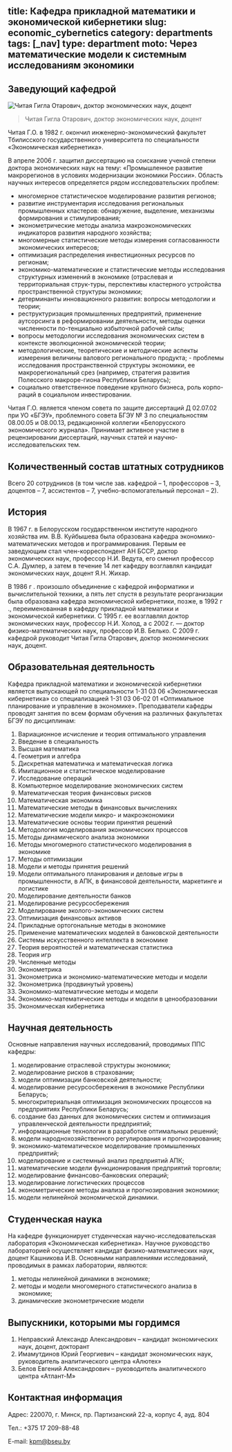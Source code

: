 title: Кафедра прикладной математики и экономической кибернетики
slug: economic_cybernetics
category: departments
tags: [_nav]
type: department
moto: Через математические модели к системным исследованиям экономики
---

Заведующий кафедрой
-------------------

![Читая Гигла Отарович,
  доктор экономических наук, доцент ](/img/content/depts/economic_cybernetics.jpg)
>Читая Гигла Отарович,
 доктор экономических наук, доцент


Читая Г.О. в 1982 г. окончил инженерно-экономический факультет Тбилисского государственного университета по специальности «Экономическая кибернетика».

В апреле 2006 г. защитил диссертацию на соискание ученой степени доктора экономических наук на тему: «Промышленное развитие макрорегионов в условиях модернизации экономики России». Область научных интересов определяется рядом исследовательских проблем:

- многомерное статистическое моделирование развития регионов;
- развитие инструментария исследования региональных промышленных кластеров: обнаружение, выделение, механизмы формирования и стимулирования;
- эконометрические методы анализа макроэкономических индикаторов развития народного хозяйства;
- многомерные статистические методы измерения согласованности экономических интересов;
- оптимизация распределения инвестиционных ресурсов по регионам;
- экономико-математические и статистические методы исследования структурных изменений в экономике (отраслевая и территориальная струк-туры, перспективы кластерного устройства пространственной структуры экономики;
- детерминанты инновационного развития: вопросы методологии и теории;
- реструктуризация промышленных предприятий, применение аутсорсинга в реформировании деятельности, методы оценки численности по-тенциально избыточной рабочей силы;
- вопросы методологии исследования экономических систем в контексте эволюционной экономической теории;
- методологические, теоретические и методические аспекты измерения величины валового регионального продукта; - проблемы исследования пространственной структуры экономики, ее макрорегиональный срез (например, стратегия развития Полесского макроре-гиона Республики Беларусь);
- социально ответственное поведение крупного бизнеса, роль корпо-раций в социальном инвестировании.

Читая Г.О. является членом совета по защите диссертаций Д 02.07.02 при УО «БГЭУ», проблемного совета БГЭУ № 3 по специальностям 08.00.05 и 08.00.13, редакционной коллегии «Белорусского экономического журнала». Принимает активное участие в рецензировании диссертаций, научных статей и научно-исследовательских тем.

Количественный состав штатных сотрудников
-----------------------------------------

Всего 20 сотрудников (в том числе зав. кафедрой – 1, профессоров – 3, доцентов – 7, ассистентов – 7, учебно-вспомогательный персонал – 2).

История
-------
В 1967 г. в Белорусском государственном институте народного хозяйства им. В.В. Куйбышева была образована кафедра экономико-математических методов и программирования. Первым ее заведующим стал член-корреспондент АН БССР, доктор экономических наук, профессор Н.И. Ведута, его сменил профессор С.А. Думлер, а затем в течение 14 лет кафедру возглавлял кандидат экономических наук, доцент Я.Н. Жихар.

В 1986 г . произошло объединение с кафедрой информатики и вычислительной техники, а пять лет спустя в результате реорганизации была образована кафедра экономической кибернетики, позже, в 1992 г ., переименованная в кафедру прикладной математики и экономической кибернетики. С 1995 г. ее возглавлял доктор экономических наук, профессор Н.И. Холод, а с 2002 г. — доктор физико-математических наук, профессор И.В. Белько. С 2009 г. кафедрой руководит Читая Гигла Отарович, доктор экономических наук, доцент.

Образовательная деятельность
----------------------------

Кафедра прикладной математики и экономической кибернетики является выпускающей по специальности 1-31 03 06 «Экономическая кибернетика» со специализацией 1-31 03 06-02 01 «Оптимальное планирование и управление в экономике». Преподаватели кафедры проводят занятия по всем формам обучения на различных факультетах БГЭУ по дисциплинам:

1.	Вариационное исчисление и теория оптимального управления
2.	Введение в специальность
3.	Высшая математика
4.	Геометрия и алгебра
5.	Дискретная математичка и математическая логика
6.	Имитационное и статистическое моделирование
7.	Исследование операций
8.	Компьютерное моделирование экономических систем
9.	Математическая теория финансовых рисков
10.	Математическая экономика
11.	Математические методы в финансовых вычислениях
12.	Математические модели микро- и макроэкономики
13.	Математические основы теории принятия решений
14.	Методология моделирования экономических процессов
15.	Методы динамического анализа экономики
16.	Методы многомерного статистического моделирования в экономике
17.	Методы оптимизации
18.	Модели и методы принятия решений
19.	Модели оптимального планирования и деловые игры в промышленности, в АПК, в финансовой деятельности, маркетинге и логистике
20.	Моделирование деятельности банков
21.	Моделирование ресурсосбережения
22.	Моделирование эколого-экономических систем
23.	Оптимизация финансовых активов
24.	Прикладные ортогональные методы в экономике
25.	Применение математических моделей в банковской деятельности
26.	Системы искусственного интеллекта в экономике
27.	Теория вероятностей и математическая статистика
28.	Теория игр
29.	Численные методы
30.	Эконометрика
31.	Эконометрика и экономико-математические методы и модели
32.	Эконометрика (продвинутый уровень)
33.	Экономико-математические методы и модели
34.	Экономико-математические методы и модели в ценообразовании
35.	Экономическая кибернетика


Научная деятельность
--------------------

Основные направления научных исследований, проводимых ППС кафедры:


1.	моделирование отраслевой структуры экономики;
2.	моделирование рисков в страховании;
3.	модели оптимизации банковской деятельности;
4.	моделирование ресурсосбережения в экономике Республики Беларусь;
5.	многокритериальная оптимизация экономических процессов на предприятиях Республики Беларусь;
6.	создание баз данных для экономических систем и оптимизация  управленческой деятельности предприятий;
7.	информационные технологии в разработке оптимальных решений;
8.	модели народнохозяйственного регулирования и прогнозирования;
9.	экономико-математическое моделирование промышленных предприятий;
10.	моделирование и системный анализ предприятий АПК;
11.	математические модели функционирования предприятий торговли;
12.	моделирование финансово-банковских операций;
13.	моделирование логистических процессов
14.	эконометрические методы анализа и прогнозирования экономики;
15.	модели нелинейной экономической динамики.

Студенческая наука
------------------

На кафедре функционирует студенческая научно-исследовательская лаборатория «Экономическая кибернетика». Научное руководство лабораторией осуществляет кандидат физико-математических наук, доцент Кашникова И.В. Основными направлениями исследований, проводимых в рамках лаборатории, являются:


1.	методы нелинейной динамики в экономике;
2.	методы и модели многомерного статистического анализа в экономике;
3.	динамические эконометрические модели


Выпускники, которыми мы гордимся
--------------------------------

1.	Неправский Александр Александрович – кандидат экономических наук, доцент, докторант
2.	Имамутдинов Юрий Георгиевич – кандидат экономических наук, руководитель аналитического центра «Алютех»
3.	Белов Евгений Александрович – руководитель аналитического центра «Атлант-М»


Контактная информация
---------------------

Адрес: 220070, г. Минск, пр. Партизанский 22-а, корпус 4, ауд. 804

Тел.: +375 17 209-88-48

E-mail: <kpm@bseu.by>
